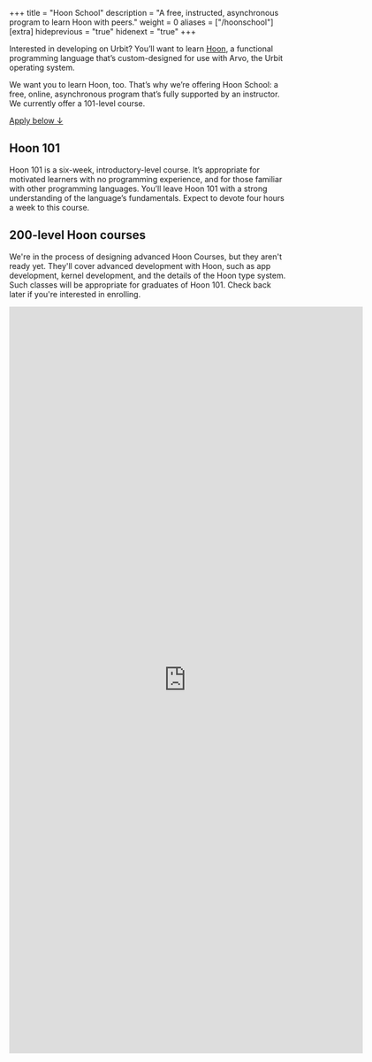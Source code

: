 +++
title = "Hoon School"
description = "A free, instructed, asynchronous program to learn Hoon with peers."
weight = 0
aliases = ["/hoonschool"]
[extra]
hideprevious = "true"
hidenext = "true"
+++

Interested in developing on Urbit? You’ll want to learn [Hoon](https://urbit.org/docs/tutorials/hoon/), a functional programming language that’s custom-designed for use with Arvo, the Urbit operating system.

We want you to learn Hoon, too. That’s why we’re offering Hoon School: a free, online, asynchronous program that’s fully supported by an instructor. We currently offer a 101-level course.

[Apply below ↓](#apply)

## Hoon 101

Hoon 101 is a six-week, introductory-level course. It’s appropriate for motivated learners with no programming experience, and for those familiar with other programming languages. You’ll leave Hoon 101 with a strong understanding of the language’s fundamentals. Expect to devote four hours a week to this course.

## 200-level Hoon courses

We're in the process of designing advanced Hoon Courses, but they aren't ready yet. They'll cover advanced development with Hoon, such as app development, kernel development, and the details of the Hoon type system. Such classes will be appropriate for graduates of Hoon 101. Check back later if you're interested in enrolling.

<iframe id="apply" src="https://docs.google.com/forms/d/e/1FAIpQLSdcEoEqpFvB1WCTKPaYUSbJcjQ2nHk_z4XcZPIQc0SFD1rgmA/viewform?embedded=true" width="640" height="1350" frameborder="0" marginheight="0" marginwidth="0">Loading…</iframe>
